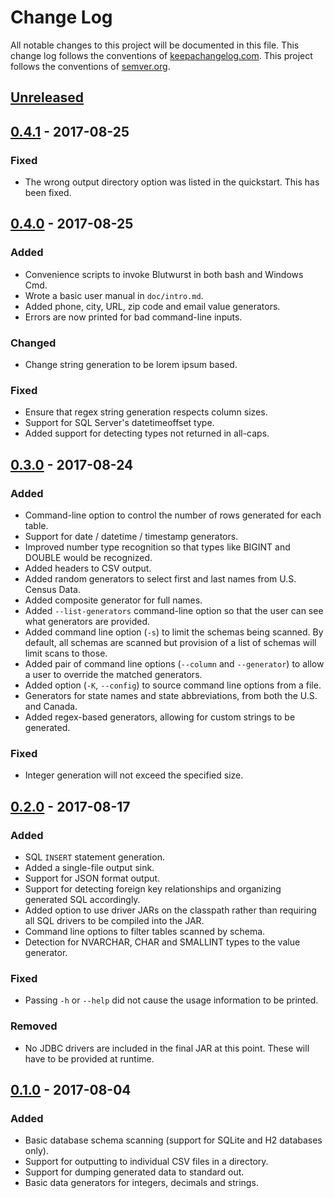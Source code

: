 # Change Log
All notable changes to this project will be documented in this file. This change log follows the conventions of [keepachangelog.com](http://keepachangelog.com/). This project follows the conventions of [semver.org](http://semver.org/).

## [Unreleased]

## [0.4.1] - 2017-08-25
### Fixed
- The wrong output directory option was listed in the quickstart. This has been fixed.

## [0.4.0] - 2017-08-25
### Added
- Convenience scripts to invoke Blutwurst in both bash and Windows Cmd.
- Wrote a basic user manual in `doc/intro.md`.
- Added phone, city, URL, zip code and email value generators.
- Errors are now printed for bad command-line inputs.

### Changed
- Change string generation to be lorem ipsum based.

### Fixed
- Ensure that regex string generation respects column sizes.
- Support for SQL Server's datetimeoffset type.
- Added support for detecting types not returned in all-caps.

## [0.3.0] - 2017-08-24
### Added
- Command-line option to control the number of rows generated for each table.
- Support for date / datetime / timestamp generators.
- Improved number type recognition so that types like BIGINT and DOUBLE would be recognized.
- Added headers to CSV output.
- Added random generators to select first and last names from U.S. Census Data.
- Added composite generator for full names.
- Added `--list-generators` command-line option so that the user can see what generators are provided.
- Added command line option (`-s`) to limit the schemas being scanned. By default, all schemas are scanned but provision of a list of schemas will limit scans to those.
- Added pair of command line options (`--column` and `--generator`) to allow a user to override the matched generators.
- Added option (`-K`, `--config`) to source command line options from a file.
- Generators for state names and state abbreviations, from both the U.S. and Canada.
- Added regex-based generators, allowing for custom strings to be generated.

### Fixed

- Integer generation will not exceed the specified size.

## [0.2.0] - 2017-08-17
### Added
- SQL `INSERT` statement generation.
- Added a single-file output sink.
- Support for JSON format output.
- Support for detecting foreign key relationships and organizing generated SQL accordingly.
- Added option to use driver JARs on the classpath rather than requiring all SQL drivers to be compiled into the JAR.
- Command line options to filter tables scanned by schema.
- Detection for NVARCHAR, CHAR and SMALLINT types to the value generator.

### Fixed
- Passing `-h` or `--help` did not cause the usage information to be printed.

### Removed
- No JDBC drivers are included in the final JAR at this point. These will have to be provided at runtime.

## [0.1.0] - 2017-08-04
### Added
- Basic database schema scanning (support for SQLite and H2 databases only).
- Support for outputting to individual CSV files in a directory.
- Support for dumping generated data to standard out.
- Basic data generators for integers, decimals and strings.

[Unreleased]: https://github.com/michaeljmcd/blutwurst/compare/v0.4.1...HEAD
[0.4.1]: https://github.com/michaeljmcd/blutwurst/compare/v0.4.0...v0.4.1
[0.4.0]: https://github.com/michaeljmcd/blutwurst/compare/v0.3.0...v0.4.0
[0.3.0]: https://github.com/michaeljmcd/blutwurst/compare/v0.2.0...v0.3.0
[0.2.0]: https://github.com/michaeljmcd/blutwurst/compare/v0.1.0...v0.2.0
[0.1.0]: https://github.com/michaeljmcd/blutwurst/compare/e92f36c4...v0.1.0

